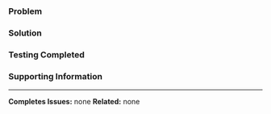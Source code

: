 ### Problem
<!--- Why is this PR necessary? What problems exist that needed solving?  --->


### Solution
<!--- How your solution fixes the problem and a summary of the major code changes.  --->


### Testing Completed
<!--- List test scripts/unit tests and any manual testing that was performed. If no test scripts or unit test are present, explain why.  --->


### Supporting Information
<!--- Any related information, todos, breaking changes, or outstanding issues can be described here --->


---
**Completes Issues:** none <!-- Links to issues that should be completed when this PR is merged. -->
**Related:** none <!-- Links to issues or discussions with related information -->

